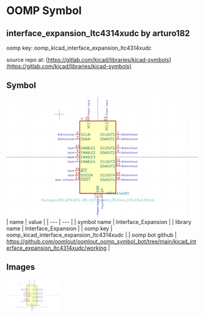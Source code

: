 # OOMP Symbol  
## interface_expansion_ltc4314xudc  by arturo182  
  
oomp key: oomp_kicad_interface_expansion_ltc4314xudc  
  
source repo at: [https://gitlab.com/kicad/libraries/kicad-symbols](https://gitlab.com/kicad/libraries/kicad-symbols)  
## Symbol  
  
[![working.png](working_600.png)](working.png)  
| name | value | 
| --- | --- | 
| symbol name | Interface_Expansion | 
| library name | Interface_Expansion | 
| oomp key | oomp_kicad_interface_expansion_ltc4314xudc | 
| oomp bot github | https://github.com/oomlout/oomlout_oomp_symbol_bot/tree/main/kicad_interface_expansion_ltc4314xudc/working | 
## Images  
  
[![working.png](working_140.png)](working.png)  
